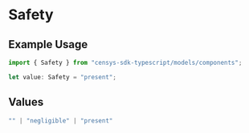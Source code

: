 # Safety

## Example Usage

```typescript
import { Safety } from "censys-sdk-typescript/models/components";

let value: Safety = "present";
```

## Values

```typescript
"" | "negligible" | "present"
```
